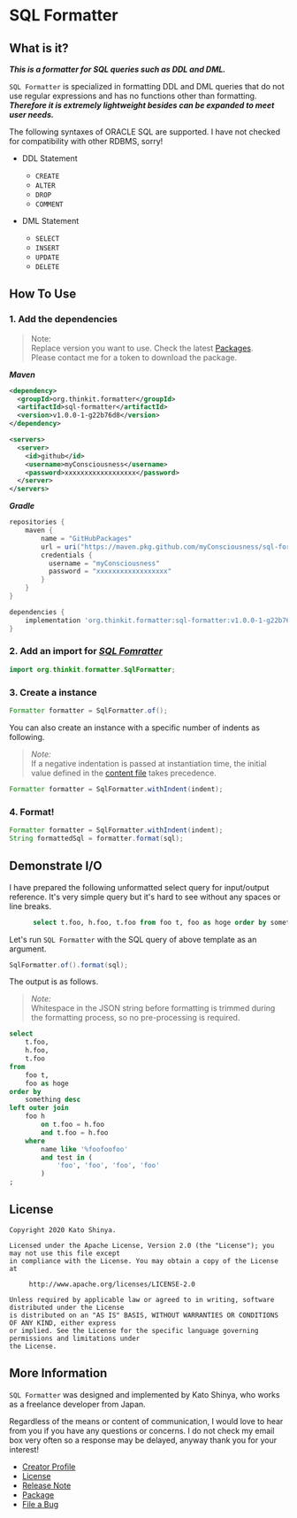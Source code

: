 # SQL Formatter

## What is it?

**_This is a formatter for SQL queries such as DDL and DML._**

`SQL Formatter` is specialized in formatting DDL and DML queries that do not use regular expressions and has no functions other than formatting. **_Therefore it is extremely lightweight besides can be expanded to meet user needs._**

The following syntaxes of ORACLE SQL are supported. I have not checked for compatibility with other RDBMS, sorry!

- DDL Statement

  - `CREATE`
  - `ALTER`
  - `DROP`
  - `COMMENT`

- DML Statement
  - `SELECT`
  - `INSERT`
  - `UPDATE`
  - `DELETE`

## How To Use

### 1. Add the dependencies

> Note:<br>
> Replace version you want to use. Check the latest [Packages](https://github.com/myConsciousness/sql-formatter/packages).<br>
> Please contact me for a token to download the package.

**_Maven_**

```xml
<dependency>
  <groupId>org.thinkit.formatter</groupId>
  <artifactId>sql-formatter</artifactId>
  <version>v1.0.0-1-g22b76d8</version>
</dependency>

<servers>
  <server>
    <id>github</id>
    <username>myConsciousness</username>
    <password>xxxxxxxxxxxxxxxxxx</password>
  </server>
</servers>
```

**_Gradle_**

```gradle
repositories {
    maven {
        name = "GitHubPackages"
        url = uri("https://maven.pkg.github.com/myConsciousness/sql-formatter")
        credentials {
          username = "myConsciousness"
          password = "xxxxxxxxxxxxxxxxxx"
        }
    }
}

dependencies {
    implementation 'org.thinkit.formatter:sql-formatter:v1.0.0-1-g22b76d8'
}
```

### 2. Add an import for [**_SQL Fomratter_**](https://github.com/myConsciousness/sql-formatter/blob/master/src/main/java/org/thinkit/formatter/SqlFormatter.java)

```java
import org.thinkit.formatter.SqlFormatter;
```

### 3. Create a instance

```java
Formatter formatter = SqlFormatter.of();
```

You can also create an instance with a specific number of indents as following.

> _Note:_<br>
> If a negative indentation is passed at instantiation time, the initial value defined in the [content file](https://github.com/myConsciousness/json-formatter/blob/master/src/main/resources/content/formatter/json/SqlDefaultIndentItem.json) takes precedence.

```java
Formatter formatter = SqlFormatter.withIndent(indent);
```

### 4. Format!

```java
Formatter formatter = SqlFormatter.withIndent(indent);
String formattedSql = formatter.format(sql);
```

## Demonstrate I/O

I have prepared the following unformatted select query for input/output reference. It's very simple query but it's hard to see without any spaces or line breaks.

```sql
      select t.foo, h.foo, t.foo from foo t, foo as hoge order by something desc left outer join foo h on t.foo = h.foo and t.foo = h.foo where name like '%foofoofoo' and test in ('foo', 'foo', 'foo', 'foo');
```

Let's run `SQL Formatter` with the SQL query of above template as an argument.

```java
SqlFormatter.of().format(sql);
```

The output is as follows.

> _Note:_<br>
> Whitespace in the JSON string before formatting is trimmed during the formatting process, so no pre-processing is required.

```sql
select
    t.foo,
    h.foo,
    t.foo
from
    foo t,
    foo as hoge
order by
    something desc
left outer join
    foo h
        on t.foo = h.foo
        and t.foo = h.foo
    where
        name like '%foofoofoo'
        and test in (
            'foo', 'foo', 'foo', 'foo'
        )
;
```

## License

```
Copyright 2020 Kato Shinya.

Licensed under the Apache License, Version 2.0 (the "License"); you may not use this file except
in compliance with the License. You may obtain a copy of the License at

     http://www.apache.org/licenses/LICENSE-2.0

Unless required by applicable law or agreed to in writing, software distributed under the License
is distributed on an "AS IS" BASIS, WITHOUT WARRANTIES OR CONDITIONS OF ANY KIND, either express
or implied. See the License for the specific language governing permissions and limitations under
the License.
```

## More Information

`SQL Formatter` was designed and implemented by Kato Shinya, who works as a freelance developer from Japan.

Regardless of the means or content of communication, I would love to hear from you if you have any questions or concerns. I do not check my email box very often so a response may be delayed, anyway thank you for your interest!

- [Creator Profile](https://github.com/myConsciousness)
- [License](https://github.com/myConsciousness/sql-formatter/blob/master/LICENSE)
- [Release Note](https://github.com/myConsciousness/sql-formatter/releases)
- [Package](https://github.com/myConsciousness/sql-formatter/packages)
- [File a Bug](https://github.com/myConsciousness/sql-formatter/issues)
